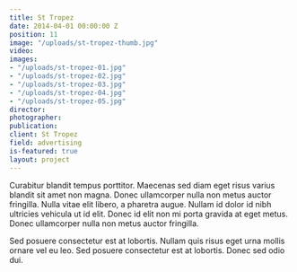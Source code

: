 ```yaml
---
title: St Tropez
date: 2014-04-01 00:00:00 Z
position: 11
image: "/uploads/st-tropez-thumb.jpg"
video: 
images:
- "/uploads/st-tropez-01.jpg"
- "/uploads/st-tropez-02.jpg"
- "/uploads/st-tropez-03.jpg"
- "/uploads/st-tropez-04.jpg"
- "/uploads/st-tropez-05.jpg"
director: 
photographer:
publication:
client: St Tropez
field: advertising
is-featured: true
layout: project
---
```


Curabitur blandit tempus porttitor. Maecenas sed diam eget risus varius blandit sit amet non magna. Donec ullamcorper nulla non metus auctor fringilla. Nulla vitae elit libero, a pharetra augue. Nullam id dolor id nibh ultricies vehicula ut id elit. Donec id elit non mi porta gravida at eget metus. Donec ullamcorper nulla non metus auctor fringilla.

Sed posuere consectetur est at lobortis. Nullam quis risus eget urna mollis ornare vel eu leo. Sed posuere consectetur est at lobortis. Donec sed odio dui.